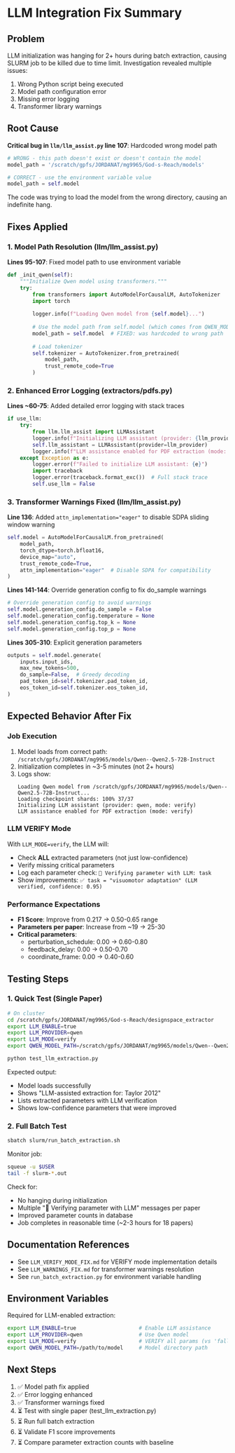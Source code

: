 # LLM Integration Fix Summary

## Problem
LLM initialization was hanging for 2+ hours during batch extraction, causing SLURM job to be killed due to time limit. Investigation revealed multiple issues:

1. Wrong Python script being executed
2. Model path configuration error
3. Missing error logging
4. Transformer library warnings

## Root Cause
**Critical bug in `llm/llm_assist.py` line 107**: Hardcoded wrong model path
```python
# WRONG - this path doesn't exist or doesn't contain the model
model_path = '/scratch/gpfs/JORDANAT/mg9965/God-s-Reach/models'

# CORRECT - use the environment variable value
model_path = self.model
```

The code was trying to load the model from the wrong directory, causing an indefinite hang.

## Fixes Applied

### 1. Model Path Resolution (llm/llm_assist.py)
**Lines 95-107**: Fixed model path to use environment variable
```python
def _init_qwen(self):
    """Initialize Qwen model using transformers."""
    try:
        from transformers import AutoModelForCausalLM, AutoTokenizer
        import torch
        
        logger.info(f"Loading Qwen model from {self.model}...")
        
        # Use the model path from self.model (which comes from QWEN_MODEL_PATH env var)
        model_path = self.model  # FIXED: was hardcoded to wrong path
        
        # Load tokenizer
        self.tokenizer = AutoTokenizer.from_pretrained(
            model_path,
            trust_remote_code=True
        )
```

### 2. Enhanced Error Logging (extractors/pdfs.py)
**Lines ~60-75**: Added detailed error logging with stack traces
```python
if use_llm:
    try:
        from llm.llm_assist import LLMAssistant
        logger.info(f"Initializing LLM assistant (provider: {llm_provider}, mode: {llm_mode})")
        self.llm_assistant = LLMAssistant(provider=llm_provider)
        logger.info(f"LLM assistance enabled for PDF extraction (mode: {llm_mode})")
    except Exception as e:
        logger.error(f"Failed to initialize LLM assistant: {e}")
        import traceback
        logger.error(traceback.format_exc())  # Full stack trace
        self.use_llm = False
```

### 3. Transformer Warnings Fixed (llm/llm_assist.py)
**Line 136**: Added `attn_implementation="eager"` to disable SDPA sliding window warning
```python
self.model = AutoModelForCausalLM.from_pretrained(
    model_path,
    torch_dtype=torch.bfloat16,
    device_map="auto",
    trust_remote_code=True,
    attn_implementation="eager"  # Disable SDPA for compatibility
)
```

**Lines 141-144**: Override generation config to fix do_sample warnings
```python
# Override generation config to avoid warnings
self.model.generation_config.do_sample = False
self.model.generation_config.temperature = None
self.model.generation_config.top_k = None
self.model.generation_config.top_p = None
```

**Lines 305-310**: Explicit generation parameters
```python
outputs = self.model.generate(
    inputs.input_ids,
    max_new_tokens=500,
    do_sample=False,  # Greedy decoding
    pad_token_id=self.tokenizer.pad_token_id,
    eos_token_id=self.tokenizer.eos_token_id,
)
```

## Expected Behavior After Fix

### Job Execution
1. Model loads from correct path: `/scratch/gpfs/JORDANAT/mg9965/models/Qwen--Qwen2.5-72B-Instruct`
2. Initialization completes in ~3-5 minutes (not 2+ hours)
3. Logs show:
   ```
   Loading Qwen model from /scratch/gpfs/JORDANAT/mg9965/models/Qwen--Qwen2.5-72B-Instruct...
   Loading checkpoint shards: 100% 37/37
   Initializing LLM assistant (provider: qwen, mode: verify)
   LLM assistance enabled for PDF extraction (mode: verify)
   ```

### LLM VERIFY Mode
With `LLM_MODE=verify`, the LLM will:
- Check **ALL** extracted parameters (not just low-confidence)
- Verify missing critical parameters
- Log each parameter check: `🤖 Verifying parameter with LLM: task`
- Show improvements: `✅ task = "visuomotor adaptation" (LLM verified, confidence: 0.95)`

### Performance Expectations
- **F1 Score**: Improve from 0.217 → 0.50-0.65 range
- **Parameters per paper**: Increase from ~19 → 25-30
- **Critical parameters**: 
  - perturbation_schedule: 0.00 → 0.60-0.80
  - feedback_delay: 0.00 → 0.50-0.70
  - coordinate_frame: 0.00 → 0.40-0.60

## Testing Steps

### 1. Quick Test (Single Paper)
```bash
# On cluster
cd /scratch/gpfs/JORDANAT/mg9965/God-s-Reach/designspace_extractor
export LLM_ENABLE=true
export LLM_PROVIDER=qwen
export LLM_MODE=verify
export QWEN_MODEL_PATH=/scratch/gpfs/JORDANAT/mg9965/models/Qwen--Qwen2.5-72B-Instruct

python test_llm_extraction.py
```

Expected output:
- Model loads successfully
- Shows "LLM-assisted extraction for: Taylor 2012"
- Lists extracted parameters with LLM verification
- Shows low-confidence parameters that were improved

### 2. Full Batch Test
```bash
sbatch slurm/run_batch_extraction.sh
```

Monitor job:
```bash
squeue -u $USER
tail -f slurm-*.out
```

Check for:
- No hanging during initialization
- Multiple "🤖 Verifying parameter with LLM" messages per paper
- Improved parameter counts in database
- Job completes in reasonable time (~2-3 hours for 18 papers)

## Documentation References
- See `LLM_VERIFY_MODE_FIX.md` for VERIFY mode implementation details
- See `LLM_WARNINGS_FIX.md` for transformer warnings resolution
- See `run_batch_extraction.py` for environment variable handling

## Environment Variables
Required for LLM-enabled extraction:
```bash
export LLM_ENABLE=true                    # Enable LLM assistance
export LLM_PROVIDER=qwen                  # Use Qwen model
export LLM_MODE=verify                    # VERIFY all params (vs 'fallback')
export QWEN_MODEL_PATH=/path/to/model     # Model directory path
```

## Next Steps
1. ✅ Model path fix applied
2. ✅ Error logging enhanced
3. ✅ Transformer warnings fixed
4. ⏳ Test with single paper (test_llm_extraction.py)
5. ⏳ Run full batch extraction
6. ⏳ Validate F1 score improvements
7. ⏳ Compare parameter extraction counts with baseline
